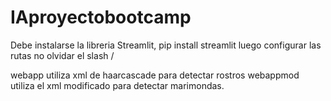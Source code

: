 # IAproyectobootcamp

Debe instalarse la libreria Streamlit, pip install streamlit
luego configurar las rutas no olvidar el slash /


webapp utiliza xml de haarcascade para detectar rostros
webappmod utiliza el xml modificado para detectar marimondas.
